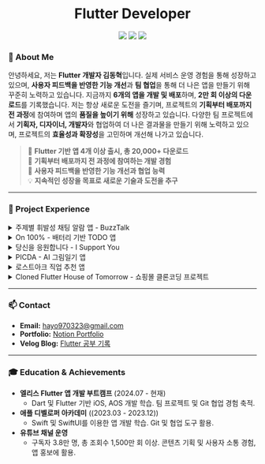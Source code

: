 <h1 align="center"> Flutter Developer </h1>

<p align="center">
    <img src="https://img.shields.io/badge/Flutter-blue?style=for-the-badge&logo=flutter&logoColor=white"/>
    <img src="https://img.shields.io/badge/Dart-0175C2?style=for-the-badge&logo=dart&logoColor=white"/>
    <img src="https://img.shields.io/badge/GitHub-181717?style=for-the-badge&logo=github&logoColor=white"/>
</p>



### 📝 About Me

안녕하세요, 저는 **Flutter 개발자 김동혁**입니다. 실제 서비스 운영 경험을 통해 성장하고 있으며, **사용자 피드백을 반영한 기능 개선**과 **팀 협업**을 통해 더 나은 앱을 만들기 위해 꾸준히 노력하고 있습니다. 지금까지 **6개의 앱을 개발 및 배포**하며, **2만 회 이상의 다운로드**를 기록했습니다.
저는 항상 새로운 도전을 즐기며, 프로젝트의 **기획부터 배포까지 전 과정**에 참여하며 앱의 **품질을 높이기 위해** 성장하고 있습니다. 다양한 팀 프로젝트에서 **기획자, 디자이너, 개발자**와 협업하여 더 나은 결과물을 만들기 위해 노력하고 있으며, 프로젝트의 **효율성과 확장성**을 고민하며 개선해 나가고 있습니다.

> 📱 **Flutter 기반 앱 4개 이상 출시, 총 20,000+ 다운로드**  
> 💼 **기획부터 배포까지 전 과정에 참여하는 개발 경험**  
> 🚀 **사용자 피드백을 반영한 기능 개선과 협업 능력**  
> 💡 **지속적인 성장을 목표로 새로운 기술과 도전을 추구**

---

### 💼 Project Experience

<details>
  <summary> 주제별 휘발성 채팅 알람 앱 - BuzzTalk</summary>
  
  - **주제:** 엘리스 Flutter 앱 개발 트랙 1차 팀 프로젝트
  - **핵심 기능:** 기기 알림 예약 및 취소, 라우팅 적용, 채팅방 목록 로딩, 실시간 채팅 구현
  - **기술 스택:** `Flutter`, `Dart`, `socket_io_client`, `go_router`, `provider`
  - **배운 점:** 백엔드와 협업하며 API 사용, Git 컨벤션 및 협업 과정에서 아키텍처와 상태관리에 대한 고민과 실전 적용

  - **🔗 Links:**
    - [GitHub Repository](https://github.com/hyeok3013/BuzzTalk)
</details>

<details>
  <summary> On 100% - 배터리 기반 TODO 앱</summary>
  
  - **주제:** 배터리가 100%일 때만 To-Do 리스트 작성 가능
  - **핵심 기능:** 배터리 추적, TODO 기능, 남은 TODO 개수 앱 아이콘 표시
  - **기술 스택:** `MVVM`, `Flutter`, `battery_plus`, `Local_notification`, `isar`
  - **배운 점:** provider와 riverpod의 차이점 이해, 다양한 기기에서 일관성 있는 UI 구현, 출시 전 테스트의 중요성 깨달음

  - **🔗 Links:**
    - [GitHub Repository](https://github.com/hyeok3013/battery-todo)
    - [Google Play Store](https://play.google.com/store/apps/details?id=com.hayo.battery_todo)
    - [App Store](https://apps.apple.com/sa/app/on-100/id6621208723)
</details>

<details>
  <summary> 당신을 응원합니다 - I Support You</summary>
  
  - **주제:** 유튜브 채널을 통한 마케팅과 앱 기능 개발
  - **핵심 기능:** 응원 메세지 랜덤 출력, TODO 기능 추가
  - **기술 스택:** `Flutter`, `Hive`, `Dart`, `SetState`
  - **배운 점:** 앱스토어 리젝 과정을 겪으며 HIG 이해, 마케팅의 중요성 체감

  - **🔗 Links:**
    - [GitHub Repository](https://github.com/hyeok3013/I-Support-you)
    - [Google Play Store](https://play.google.com/store/apps/details?id=com.todaysummary.i_support_you)
    - [App Store](https://apps.apple.com/us/app/당신을-응원합니다/id1639833605)
</details>

<details>
  <summary> PICDA - AI 그림일기 앱</summary>
  
  - **주제:** AI가 일기를 그림으로 변환해주는 앱
  - **핵심 기능:** 감정 선택, 일기 작성, AI 그림 생성, 데이터 백업
  - **기술 스택:** `SwiftUI`, `ChatGPT`, `dall-e`, `TCA`
  - **배운 점:** AI 활용과 기획의 중요성 깨달음, 팀 협업과 스프린트 방식 개발 경험

  - **🔗 Links:**
    - [GitHub Repository](https://github.com/DeveloperAcademy-POSTECH/MacC-Team7-FallWin)
    - [App Store](https://apps.apple.com/kr/app/picda/id6470206073)
</details>

<details>
  <summary> 로스트아크 직업 추천 앱</summary>
  
  - **주제:** 로스트아크 게임 직업 추천 앱
  - **핵심 기능:** 직업 추천 기능, 자연스러운 광고 삽입, 다국어 지원
  - **기술 스택:** `Flutter`, `Dart`, `SetState`, `i18n`
  - **배운 점:** 수익화 경험, 사용자 피드백 기반 유지보수 및 업데이트 경험

  - **🔗 Links:**
    - [GitHub Repository](https://github.com/hyeok3013/LostArk_Class_Test)
    - [Google Play Store](https://play.google.com/store/apps/details?id=com.lostark_class_test)
</details>

<details>
  <summary> Cloned Flutter House of Tomorrow - 쇼핑몰 클론코딩 프로젝트</summary>
  
  - **주제:** MVVM 아키텍처와 Provider 사용, API 연동 및 다국어 지원, 반응형 UI 구현
  - **핵심 기능:** 
      - 쇼핑몰 리스트 게시
      - API 연동 및 다국어 지원
      - 디자인 시스템을 활용한 다양한 UI 컴포넌트 개발
  - **기술 스택:** `Flutter`, `Dart`, `MVVM`, `Provider`, `Riverpod`, `Dio`, `intl`, `localization`
  - **배운 점:** 
      - 유지보수와 확장성을 고려한 프로젝트 구조 설계
      - Dio를 통한 HTTP 통신 학습
      - 디자인 시스템 적용과 다국어 지원 방법 학습

  - **🔗 Links:**
    - [GitHub Repository](https://github.com/hyeok3013/-Cloned-Flutter-House-of-Tomorrow)
</details>

---

### 📫 Contact

- **Email:** hayo970323@gmail.com
- **Portfolio:** [Notion Portfolio](https://alert-mint-c7e.notion.site/Hayo-e01239da547a433aa4f3a2c870eebe34?pvs=4)
- **Velog Blog:** [Flutter 공부 기록](https://velog.io/@hayo_dev)

---

### 🎓 Education & Achievements

- **엘리스 Flutter 앱 개발 부트캠프** (2024.07 - 현재)
    - Dart 및 Flutter 기반 iOS, AOS 개발 학습. 팀 프로젝트 및 Git 협업 경험 축적.
- **애플 디벨로퍼 아카데미** ((2023.03 - 2023.12))
    - Swift 및 SwiftUI를 이용한 앱 개발 학습. Git 및 협업 도구 활용.
- **유튜브 채널 운영** 
    - 구독자 3.8만 명, 총 조회수 1,500만 회 이상. 콘텐츠 기획 및 사용자 소통 경험, 앱 홍보에 활용.
